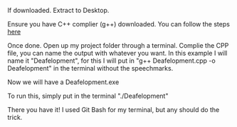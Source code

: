 If downloaded. Extract to Desktop.

Ensure you have C++ complier (g++) downloaded. You can follow the steps [here](https://code.visualstudio.com/docs/cpp/config-mingw) 

Once done. Open up my project folder through a terminal. Complie the CPP file, you can name the output with whatever you want. 
In this example I will name it "Deafelopment", for this I will put in "g++ Deafelopment.cpp -o Deafelopment" in the terminal without the speechmarks.

Now we will have a Deafelopment.exe

To run this, simply put in the terminal "./Deafelopment"

There you have it! I used Git Bash for my terminal, but any should do the trick.